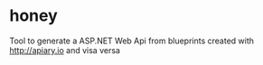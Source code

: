 honey
=====

Tool to generate a ASP.NET Web Api from blueprints created with http://apiary.io and visa versa